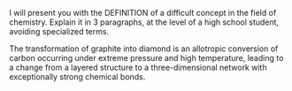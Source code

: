 I will present you with the DEFINITION of a difficult concept in the field of chemistry. Explain it in 3 paragraphs, at the level of a high school student, avoiding specialized terms.

<DEFINITION>
The transformation of graphite into diamond is an allotropic conversion of carbon occurring under extreme pressure and high temperature, leading to a change from a layered structure to a three-dimensional network with exceptionally strong chemical bonds.
</DEFINITION>

